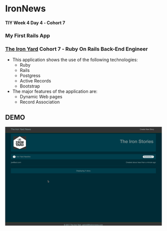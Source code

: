 # IronNews

#### TIY Week 4 Day 4 &dash; Cohort 7
### My First Rails App
### **[The Iron Yard](http://theironyard.com)** Cohort 7 &dash; Ruby On Rails Back-End Engineer

- This application shows the use of the following technologies:
  - Ruby
  - Rails
  - Postgress
  - Active Records
  - Bootstrap
- The major features of the application are:
  - Dynamic Web pages
  - Record Association

## DEMO
![](https://raw.githubusercontent.com/brunz36/ironnews/master/app/assets/images/ironnews.gif)
